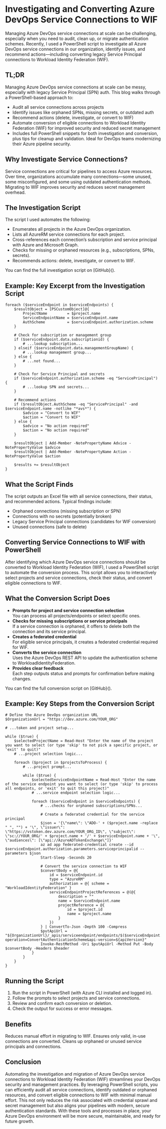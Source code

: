 # Investigating and Converting Azure DevOps Service Connections to WIF
Managing Azure DevOps service connections at scale can be challenging, especially when you need to audit, clean up, or migrate authentication schemes. Recently, I used a PowerShell script to investigate all Azure DevOps service connections in our organization, identify issues, and recommend actions—including converting legacy Service Principal connections to Workload Identity Federation (WIF).

## TL;DR
Managing Azure DevOps service connections at scale can be messy, especially with legacy Service Principal (SPN) auth. This blog walks through a PowerShell-based approach to:
- Audit all service connections across projects
- Identify issues like orphaned SPNs, missing secrets, or outdated auth
- Recommend actions (delete, investigate, or convert to WIF)
- Automate conversion of eligible connections to Workload Identity Federation (WIF) for improved security and reduced secret management
- Includes full PowerShell snippets for both investigation and conversion, plus tips for cleanup and validation. Ideal for DevOps teams modernizing their Azure pipeline security.

## Why Investigate Service Connections?
Service connections are critical for pipelines to access Azure resources. Over time, organizations accumulate many connections—some unused, some misconfigured, and some using outdated authentication methods. Migrating to WIF improves security and reduces secret management overhead.

## The Investigation Script
The script I used automates the following:
- Enumerates all projects in the Azure DevOps organization.
- Lists all AzureRM service connections for each project.
- Cross-references each connection’s subscription and service principal with Azure and Microsoft Graph.
- Checks for missing or orphaned resources (e.g., subscriptions, SPNs, secrets).
- Recommends actions: delete, investigate, or convert to WIF.

You can find the full investigation script on [GitHub}().

## Example: Key Excerpt from the Investigation Script
```pwsh
foreach ($serviceEndpoint in $serviceEndpoints) {
    $resultObject = [PSCustomObject]@{
        ProjectName         = $project.name
        ServiceEndpointName = $serviceEndpoint.name
        AuthScheme          = $serviceEndpoint.authorization.scheme
    }

    # Check for subscription or management group
    if ($serviceEndpoint.data.subscriptionid) {
        # ...lookup subscription...
    } elseif ($serviceEndpoint.data.managementGroupName) {
        # ...lookup management group...
    } else {
        # ...not found...
    }

    # Check for Service Principal and secrets
    if ($serviceEndpoint.authorization.scheme -eq "ServicePrincipal") {
        # ...lookup SPN and secrets...
    }

    # Recommend actions
    if ($resultObject.AuthScheme -eq "ServicePrincipal" -and $serviceEndpoint.name -notlike "*avs*") {
        $advice = "Convert to WIF"
        $action = "Convert to WIF"
    } else {
        $advice = "No action required"
        $action = "No action required"
    }

    $resultObject | Add-Member -NotePropertyName Advice -NotePropertyValue $advice
    $resultObject | Add-Member -NotePropertyName Action -NotePropertyValue $action

    $results += $resultObject
}
```

## What the Script Finds
The script outputs an Excel file with all service connections, their status, and recommended actions. Typical findings include:
- Orphaned connections (missing subscription or SPN)
- Connections with no secrets (potentially broken)
- Legacy Service Principal connections (candidates for WIF conversion)
- Unused connections (safe to delete)

## Converting Service Connections to WIF with PowerShell
After identifying which Azure DevOps service connections should be converted to Workload Identity Federation (WIF), I used a PowerShell script to automate the conversion process. This script allows you to interactively select projects and service connections, check their status, and convert eligible connections to WIF.

## What the Conversion Script Does
- **Prompts for project and service connection selection**  
  You can process all projects/endpoints or select specific ones.
- **Checks for missing subscriptions or service principals**  
  If a service connection is orphaned, it offers to delete both the connection and its service principal.
- **Creates a federated credential**  
  For eligible service principals, it creates a federated credential required for WIF.
- **Converts the service connection**  
  Uses the Azure DevOps REST API to update the authentication scheme to WorkloadIdentityFederation.
- **Provides clear feedback**  
  Each step outputs status and prompts for confirmation before making changes.

You can find the full conversion script on [GitHub}().

## Example: Key Steps from the Conversion Script
```pwsh
# Define the Azure DevOps organization URL
$OrganizationUrl = "https://dev.azure.com/YOUR_ORG"

# ...token and project setup...

while ($true) {
    $selectedProjectName = Read-Host "Enter the name of the project you want to select (or type 'skip' to not pick a specific project, or 'exit' to quit)"
    # ...project selection logic...

    foreach ($project in $projectsToProcess) {
        # ...project prompt...

        while ($true) {
            $selectedServiceEndpointName = Read-Host "Enter the name of the service endpoint you want to select (or type 'skip' to process all endpoints, or 'exit' to quit this project)"
            # ...service endpoint selection logic...

            foreach ($serviceEndpoint in $serviceEndpoints) {
                # ...checks for orphaned subscriptions/SPNs...

                # Create a federated credential for the service principal
                $json = '{\"name\": \"ADO-' + ($project.name -replace " ", "") + '\", \"issuer\": \"https://vstoken.dev.azure.com/YOUR_ORG_ID\", \"subject\": \"sc://YOUR_ORG/' + $project.name + '/' + $serviceEndpoint.name + '\", \"audiences\": [\"api://AzureADTokenExchange\"]}'
                az ad app federated-credential create --id $serviceEndpoint.authorization.parameters.serviceprincipalid --parameters $json
                Start-Sleep -Seconds 20

                # Convert the service connection to WIF
                $convertBody = @{
                    id = $serviceEndpoint.id
                    type = "AzureRM"
                    authorization = @{ scheme = "WorkloadIdentityFederation" }
                    serviceEndpointProjectReferences = @(@{
                        description = ""
                        name = $serviceEndpoint.name
                        projectReference = @{
                            id = $project.id
                            name = $project.name
                        }
                    })
                } | ConvertTo-Json -Depth 100 -Compress
                $putApiUrl = "${OrganizationUrl}/_apis/serviceendpoint/endpoints/$($serviceEndpoint.id)?operation=ConvertAuthenticationScheme&api-version=${apiVersion}"
                Invoke-RestMethod -Uri $putApiUrl -Method Put -Body $convertBody -Headers $header
            }
        }
    }
}
```

## Running the Script
1. Run the script in PowerShell (with Azure CLI installed and logged in).
1. Follow the prompts to select projects and service connections.
1. Review and confirm each conversion or deletion.
1. Check the output for success or error messages.
   
## Benefits
Reduces manual effort in migrating to WIF.
Ensures only valid, in-use connections are converted.
Cleans up orphaned or unused service principals and connections.

## Conclusion
Automating the investigation and migration of Azure DevOps service connections to Workload Identity Federation (WIF) streamlines your DevOps security and management practices. By leveraging PowerShell scripts, you can efficiently audit all service connections, identify outdated or orphaned resources, and convert eligible connections to WIF with minimal manual effort. This not only reduces the risk associated with credential sprawl and secret management but also aligns your pipelines with modern, secure authentication standards.
With these tools and processes in place, your Azure DevOps environment will be more secure, maintainable, and ready for future growth.
